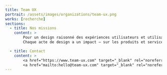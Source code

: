 ```yaml
---
title: Team UX
portrait: /assets/images/organizations/team-ux.png
works: [recherche]
sections:
  - title: Nos missions
    content: >
        Pour un design raisonné des expériences utilisateurs et utilisatrices.
        Chaque acte de design a un impact — sur les produits et services conçus, sur celles et ceux qui les utilisent, leur entourage, leur environnement, notre environnement et toute personne impliquée dans le projet. Ensemble, nous avons la responsabilité de rendre cet impact positif.

  - title: Contact
    content: >
        <a href="https://www.team-ux.com" target="_blank" rel="noreferrer">Site</a> –
        <a href="mailto:hello@team-ux.com" target="_blank" rel="noreferrer">Mail</a>
---
```

